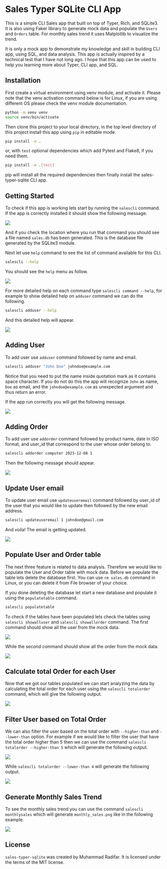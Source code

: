 # Sales Typer SQLite CLI App

This is a simple CLI Sales app that built on top of Typer, Rich, and SQLite3. It is also using Faker library to generate mock data and populate the `Users` and `Orders` table. For monthly sales trend it uses Matplotlib to visualize the trend.

It is only a mock app to demonstrate my knowledge and skill in building CLI app, using SQL, and data analysis. This app is actually inspired by a technical test that I have not long ago. I hope that this app can be used to help you learning more about Typer, CLI app, and SQL.

## Installation

First create a virtual environment using venv module, and activate it. Please note that the venv activation command below is for Linux, if you are using different OS please check the venv module documentation.

```bash
python -m venv venv
source venv/bin/activate
```

Then clone this project to your local directory, in the top level directory of this project install this app using `pip` in editable mode.

```bash
pip install -e .
```

or, with `test` optional dependencies which add Pytest and Flake8, if you need them.

```bash
pip install -e .[test]
```

pip will install all the required dependencies then finally install the sales-typer-sqlite CLI app.

## Getting Started

To check if this app is working lets start by running the `salescli` command. If the app is correctly installed it should show the following message.

![](docs/salescli.png)

And if you check the location where you run that command you should see a file named `sales.db` has been generated. This is the database file generated by the SQLite3 module.

Next let use `help` command to see the list of command available for this CLI.

```bash
salescli --help
```
You should see the `help` menu as follow.

![](docs/salescli_help_menu.png)

For more detailed help on each command type `salescli command --help`, for example to show detailed help on `adduser` command we can do the following.

```bash
salescli adduser --help
```

And this detailed help will appear.

![](docs/salescli_adduser_help.png)

## Adding User

To add user use `adduser` command followed by name and email.

```bash
salescli adduser "John Doe" johndoe@example.com
```

Notice that you need to put the name inside quotation mark as it contains space character. If you do not do this the app will recognize `John` as name, `Doe` as email, and the `johndoe@example.com` as unexpected argument and thus return an error.

If the app run correctly you will get the following message.

![](docs/salescli_adduser_johndoe.png)

## Adding Order

To add user use `addorder` command followed by product name, date in ISO format, and user_id that correspond to the user whose order belong to.

```bash
salescli addorder computer 2023-12-08 1
```

Then the following message should appear.

![](docs/salescli_addorder_computer.png)

## Update User email

To update user email use `updateuseremail` command followed by user_id of the user that you would like to update then followed by the new email address.

```bash
salescli updateuseremail 1 johndoe@gmail.com
```

And voila! The email is getting updated.

![](docs/salescli_updateuseremail.png)

## Populate User and Order table

The next three feature is related to data analysis. Therefore we would like to populate the User and Order table with mock data. Before we populate the table lets delete the database first. You can use `rm sales.db` command in Linux, or you can delete it from File browser of your choice.

If you done deleting the database let start a new database and populate it using the `populatetable` command.

```bash
salescli populatetable
```

To check if the tables have been populated lets check the tables using `salescli showalluser` and `salescli showallorder` command. The first command should show all the user from the mock data.

![](docs/salescli_alluser.png)

While the second command should show all the order from the mock data.

![](docs/salescli_allorder.png)

## Calculate total Order for each User

Now that we got our tables populated we can start analyzing the data by calculating the total order for each user using the `salescli totalorder` command, which will give the following output.

![](docs/salescli_totalorder_peruser.png)

## Filter User based on Total Order

We can also filter the user based on the total order with `--higher-than` and `--lower-than` option. For example if we would like to filter the user that have the total order higher than 5 then we can use the command `salescli totalorder --higher-than 5` which will generate the following output.

![](docs/salescli_totalorder_higher5.png)

While `salescli totalorder --lower-than 4` will generate the following output.

![](docs/salescli_totalorder_lower4.png)

## Generate Monthly Sales Trend

To see the monthly sales trend you can use the command `salescli monthlysales` which will generate `monthly_sales.png` like in the following example.

![](docs/monthly_sales_example.png)

## License

`sales-typer-sqlite` was created by Muhammad Radifar. It is licensed under the terms of the MIT license.